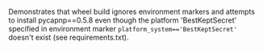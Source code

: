 Demonstrates that wheel build ignores environment markers and attempts to install
pycapnp==0.5.8 even though the platform 'BestKeptSecret' specified in
environment marker `platform_system=='BestKeptSecret'` doesn't exist (see
requirements.txt).